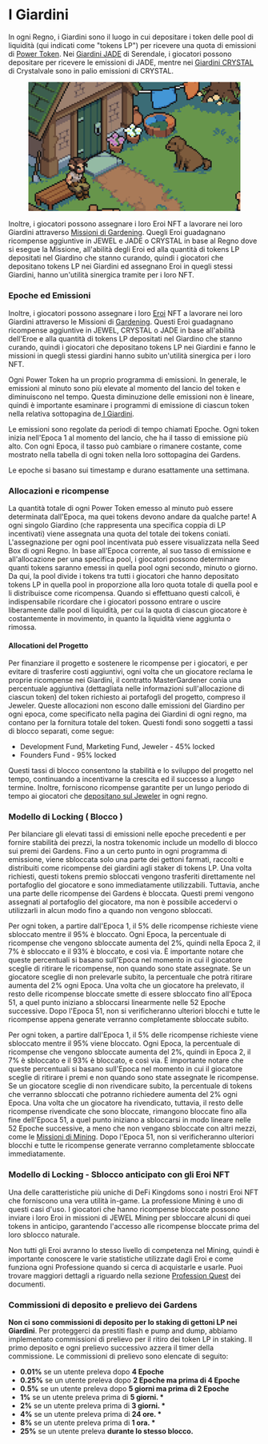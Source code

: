# I Giardini

In ogni Regno, i Giardini sono il luogo in cui depositare i token delle pool di liquidità (qui indicati come "tokens LP") per ricevere una quota di emissioni di [Power Token](../i-token-del-potere/#power-tokens). Nei [Giardini JADE](giardini-jade.md) di Serendale, i giocatori possono depositare per ricevere le emissioni di JADE, mentre nei [Giardini CRYSTAL](ice-gardens.md) di Crystalvale sono in palio emissioni di CRYSTAL.

<figure><img src="../../.gitbook/assets/image (6).png" alt=""><figcaption></figcaption></figure>

Inoltre, i giocatori possono assegnare i loro Eroi NFT a lavorare nei loro Giardini attraverso [Missioni di Gardening](../../learn/gameplay/professions/gardening.md). Quegli Eroi guadagnano ricompense aggiuntive in JEWEL e JADE o CRYSTAL in base al Regno dove si esegue la Missione, all'abilità degli Eroi ed alla quantità di tokens LP depositati nel Giardino che stanno curando, quindi i giocatori che depositano tokens LP nei Giardini ed assegnano Eroi in quegli stessi Giardini, hanno un'utilità sinergica tramite per i loro NFT.

### Epoche ed Emissioni

Inoltre, i giocatori possono assegnare i loro [Eroi](../the-heroes.md) NFT a lavorare nei loro Giardini attraverso le Missioni di [Gardening](../../learn/gameplay/professions/gardening.md). Questi Eroi guadagnano ricompense aggiuntive in JEWEL, CRYSTAL o JADE in base all'abilità dell'Eroe e alla quantità di tokens LP depositati nel Giardino che stanno curando, quindi i giocatori che depositano tokens LP nei Giardini e fanno le missioni in quegli stessi giardini hanno subito un'utilità sinergica per i loro NFT.

Ogni Power Token ha un proprio programma di emissioni. In generale, le emissioni al minuto sono più elevate al momento del lancio del token e diminuiscono nel tempo. Questa diminuzione delle emissioni non è lineare, quindi è importante esaminare i programmi di emissione di ciascun token nella relativa sottopagina de[ I Giardini](./).

Le emissioni sono regolate da periodi di tempo chiamati Epoche. Ogni token inizia nell'Epoca 1 al momento del lancio, che ha il tasso di emissione più alto. Con ogni Epoca, il tasso può cambiare o rimanere costante, come mostrato nella tabella di ogni token nella loro sottopagina dei Gardens.

Le epoche si basano sui timestamp e durano esattamente una settimana.

### Allocazioni e ricompense

La quantità totale di ogni Power Token emesso al minuto può essere determinata dall'Epoca, ma quei tokens devono andare da qualche parte! A ogni singolo Giardino (che rappresenta una specifica coppia di LP incentivati) viene assegnata una quota del totale dei tokens coniati. L'assegnazione per ogni pool incentivata può essere visualizzata nella Seed Box di ogni Regno. In base all'Epoca corrente, al suo tasso di emissione e all'allocazione per una specifica pool, i giocatori possono determinare quanti tokens saranno emessi in quella pool ogni secondo, minuto o giorno. Da qui, la pool divide i tokens tra tutti i giocatori che hanno depositato tokens LP in quella pool in proporzione alla loro quota totale di quella pool e li distribuisce come ricompensa. Quando si effettuano questi calcoli, è indispensabile ricordare che i giocatori possono entrare o uscire liberamente dalle pool di liquidità, per cui la quota di ciascun giocatore è costantemente in movimento, in quanto la liquidità viene aggiunta o rimossa.

#### Allocationi del Progetto

Per finanziare il progetto e sostenere le ricompense per i giocatori, e per evitare di trasferire costi aggiuntivi, ogni volta che un giocatore reclama le proprie ricompense nei Giardini, il contratto MasterGardener conia una percentuale aggiuntiva (dettagliata nelle informazioni sull'allocazione di ciascun token) del token richiesto ai portafogli del progetto, compreso il Jeweler. Queste allocazioni non escono dalle emissioni del Giardino per ogni epoca, come specificato nella pagina dei Giardini di ogni regno, ma contano per la fornitura totale del token. Questi fondi sono soggetti a tassi di blocco separati, come segue:

* Development Fund, Marketing Fund, Jeweler - 45% locked
* Founders Fund - 95% locked

Questi tassi di blocco consentono la stabilità e lo sviluppo del progetto nel tempo, continuando a incentivarne la crescita ed il successo a lungo termine. Inoltre, forniscono ricompense garantite per un lungo periodo di tempo ai giocatori che [depositano sul Jeweler](../il-jeweler/) in ogni regno.

### Modello di Locking ( Blocco )

Per bilanciare gli elevati tassi di emissioni nelle epoche precedenti e per fornire stabilità dei prezzi, la nostra tokenomic include un modello di blocco sui premi dei Gardens. Fino a un certo punto in ogni programma di emissione, viene sbloccata solo una parte dei gettoni farmati, raccolti e distribuiti come ricompense dei giardini agli staker di tokens LP. Una volta richiesti, questi tokens premio sbloccati vengono trasferiti direttamente nel portafoglio del giocatore e sono immediatamente utilizzabili. Tuttavia, anche una parte delle ricompense dei Gardens è bloccata. Questi premi vengono assegnati al portafoglio del giocatore, ma non è possibile accedervi o utilizzarli in alcun modo fino a quando non vengono sbloccati.

Per ogni token, a partire dall'Epoca 1, il 5% delle ricompense richieste viene sbloccato mentre il 95% è bloccato. Ogni Epoca, la percentuale di ricompense che vengono sbloccate aumenta del 2%, quindi nella Epoca 2, il 7% è sbloccato e il 93% è bloccato, e così via. È importante notare che queste percentuali si basano sull'Epoca nel momento in cui il giocatore sceglie di ritirare le ricompense, non quando sono state assegnate. Se un giocatore sceglie di non prelevarle subito, la percentuale che potrà ritirare aumenta del 2% ogni Epoca. Una volta che un giocatore ha prelevato, il resto delle ricompense bloccate smette di essere sbloccato fino all'Epoca 51, a quel punto iniziano a sbloccarsi linearmente nelle 52 Epoche successive. Dopo l'Epoca 51, non si verificheranno ulteriori blocchi e tutte le ricompense appena generate verranno completamente sbloccate subito.

Per ogni token, a partire dall'Epoca 1, il 5% delle ricompense richieste viene sbloccato mentre il 95% viene bloccato. Ogni Epoca, la percentuale di ricompense che vengono sbloccate aumenta del 2%, quindi in Epoca 2, il 7% è sbloccato e il 93% è bloccato, e così via. È importante notare che queste percentuali si basano sull'Epoca nel momento in cui il giocatore sceglie di ritirare i premi e non quando sono state assegnate le ricompense. Se un giocatore sceglie di non rivendicare subito, la percentuale di tokens che verranno sbloccati che potranno richiedere aumenta del 2% ogni Epoca. Una volta che un giocatore ha rivendicato, tuttavia, il resto delle ricompense rivendicate che sono bloccate, rimangono bloccate fino alla fine dell'Epoca 51, a quel punto iniziano a sbloccarsi in modo lineare nelle 52 Epoche successive, a meno che non vengano sbloccate con altri mezzi, come le [Missioni di Mining](../../learn/gameplay/professions/jewel-mining.md). Dopo l'Epoca 51, non si verificheranno ulteriori blocchi e tutte le ricompense generate verranno completamente sbloccate immediatamente.

### Modello di Locking  - Sblocco anticipato con gli Eroi NFT

Una delle caratteristiche più uniche di DeFi Kingdoms sono i nostri Eroi NFT che forniscono una vera utilità in-game. La professione Mining è uno di questi casi d'uso. I giocatori che hanno ricompense bloccate possono inviare i loro Eroi in missioni di JEWEL Mining per sbloccare alcuni di quei tokens in anticipo, garantendo l'accesso alle ricompense bloccate prima del loro sblocco naturale.

Non tutti gli Eroi avranno lo stesso livello di competenza nel Mining, quindi è importante conoscere le varie statistiche utilizzate dagli Eroi e come funziona ogni Professione quando si cerca di acquistarle e usarle. Puoi trovare maggiori dettagli a riguardo nella sezione [Profession Quest](../../learn/gameplay/professions/) dei documenti.

### Commissioni di deposito e prelievo dei Gardens

**Non ci sono commissioni di deposito per lo staking di gettoni LP nei Giardini**. Per proteggerci da prestiti flash e pump and dump, abbiamo implementato commissioni di prelievo per il ritiro dei token LP in staking. Il primo deposito e ogni prelievo successivo azzera il timer della commissione. Le commissioni di prelievo sono elencate di seguito:

* **0.01%** se un utente preleva dopo **4 Epoche**
* **0.25%** se un utente preleva dopo  **2 Epoche ma prima di 4 Epoche**
* **0.5%** se un utente preleva dopo **5 giorni ma prima di 2 Epoche**
* **1%** se un utente preleva prima di **5 giorni. \***
* **2%** se un utente preleva prima di **3 giorni. \***
* **4%** se un utente preleva prima di **24 ore. \***
* **8%** se un utente preleva prima di **1 ora. \***
* **25%** se un utente preleva **durante lo stesso blocco.**

##
